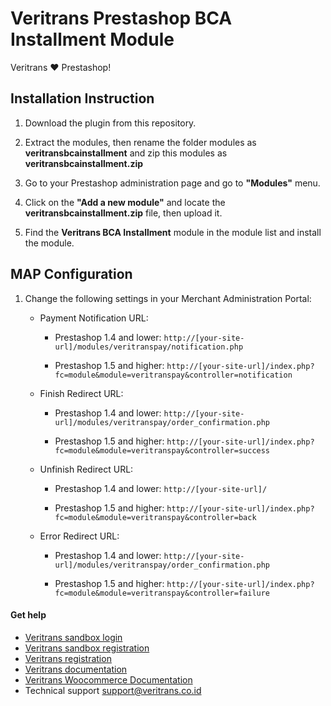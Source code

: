 Veritrans Prestashop BCA Installment Module
===========================

Veritrans :heart: Prestashop!

## Installation Instruction

1. Download the plugin from this repository.

2. Extract the modules, then rename the folder modules as **veritransbcainstallment** and zip this modules as **veritransbcainstallment.zip**

3. Go to your Prestashop administration page and go to **"Modules"** menu.

4. Click on the **"Add a new module"** and locate the **veritransbcainstallment.zip** file, then upload it.

5. Find the **Veritrans BCA Installment** module in the module list and install the module.

## MAP Configuration

1. Change the following settings in your Merchant Administration Portal:
   
   * Payment Notification URL: 

     - Prestashop 1.4 and lower: `http://[your-site-url]/modules/veritranspay/notification.php`

     - Prestashop 1.5 and higher: `http://[your-site-url]/index.php?fc=module&module=veritranspay&controller=notification`

   * Finish Redirect URL: 

     - Prestashop 1.4 and lower: `http://[your-site-url]/modules/veritranspay/order_confirmation.php`

     - Prestashop 1.5 and higher: `http://[your-site-url]/index.php?fc=module&module=veritranspay&controller=success`

   * Unfinish Redirect URL: 

     - Prestashop 1.4 and lower: `http://[your-site-url]/`

     - Prestashop 1.5 and higher: `http://[your-site-url]/index.php?fc=module&module=veritranspay&controller=back`

   * Error Redirect URL:

     - Prestashop 1.4 and lower: `http://[your-site-url]/modules/veritranspay/order_confirmation.php`

     - Prestashop 1.5 and higher: `http://[your-site-url]/index.php?fc=module&module=veritranspay&controller=failure`

#### Get help

* [Veritrans sandbox login](https://my.sandbox.veritrans.co.id/)
* [Veritrans sandbox registration](https://my.sandbox.veritrans.co.id/register)
* [Veritrans registration](https://my.veritrans.co.id/register)
* [Veritrans documentation](http://docs.veritrans.co.id)
* [Veritrans Woocommerce Documentation](http://docs.veritrans.co.id/vtweb/integration_woocommerce.html)
* Technical support [support@veritrans.co.id](mailto:support@veritrans.co.id)
